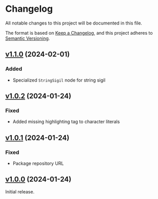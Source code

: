 # Changelog

All notable changes to this project will be documented in this file.

The format is based on [Keep a Changelog](https://keepachangelog.com/en/1.0.0/),
and this project adheres to [Semantic Versioning](https://semver.org/spec/v2.0.0.html).

## [v1.1.0](https://github.com/livebook-dev/lezer-elixir/tree/v1.1.0) (2024-02-01)

### Added

* Specialized `StringSigil` node for string sigil

## [v1.0.2](https://github.com/livebook-dev/lezer-elixir/tree/v1.0.2) (2024-01-24)

### Fixed

* Added missing highlighting tag to character literals

## [v1.0.1](https://github.com/livebook-dev/lezer-elixir/tree/v1.0.1) (2024-01-24)

### Fixed

* Package repository URL

## [v1.0.0](https://github.com/livebook-dev/lezer-elixir/tree/v1.0.0) (2024-01-24)

Initial release.
